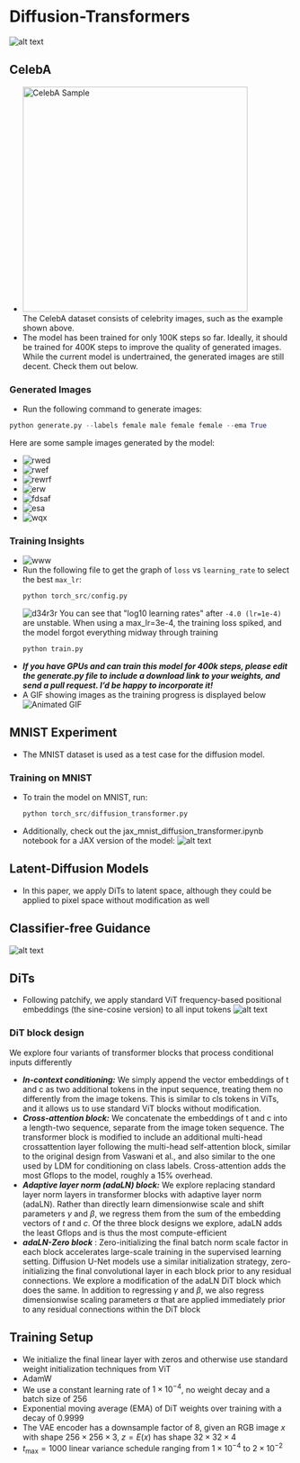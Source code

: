 # Diffusion-Transformers
![alt text](images/dit.png)

## CelebA
* <img src="images/_____image.png" alt="CelebA Sample" width="400"/>\
   The CelebA dataset consists of celebrity images, such as the example shown above.
* The model has been trained for only 100K steps so far. Ideally, it should be trained for 400K steps to improve the quality of generated images. While the current model is undertrained, the generated images are still decent. Check them out below.

### Generated Images
* Run the following command to generate images:
```python
python generate.py --labels female male female female --ema True
```
Here are some sample images generated by the model:
* ![rwed](images/sample_2.png)
* ![rwef](images/sample_3.png)
* ![rewrf](images/gen_96800.png)
* ![erw](images/gen_31200.png)
* ![fdsaf](images/gen_40000.png)
* ![esa](images/gen_50000.png)
* ![wqx](images/gen_64000.png)

### Training Insights
* ![www](images/loss_vs_steps.png)
* Run the following file to get the graph of `loss` vs `learning_rate` to select the best `max_lr`:
  ```python
  python torch_src/config.py
  ```
  ![d34r3r](images/loss_vs_lr.png)
  You can see that "log10 learning rates" after `-4.0 (lr=1e-4)` are unstable. When using a max_lr=3e-4, the training loss spiked, and the model forgot everything midway through training
  ```python
  python train.py
  ```
* ***If you have GPUs and can train this model for 400k steps, please edit the generate.py file to include a download link to your weights, and send a pull request. I’d be happy to incorporate it!***
* A GIF showing images as the training progress is displayed below
 ![Animated GIF](images/training_progress.gif)


## MNIST Experiment
* The MNIST dataset is used as a test case for the diffusion model.


### Training on MNIST
* To train the model on MNIST, run:
   ```python
   python torch_src/diffusion_transformer.py
   ```
* Additionally, check out the jax_mnist_diffusion_transformer.ipynb notebook for a JAX version of the model:
![alt text](images/______image-1.png)

## Latent-Diffusion Models
* In this paper, we apply DiTs to latent space, although they could be applied to pixel space without modification as well

## Classifier-free Guidance
![alt text](images/dit-1.png)

## DiTs
* Following patchify, we apply standard ViT frequency-based positional embeddings (the sine-cosine version) to all input tokens
![alt text](images/dit-2.png)

### DiT block design
We explore four variants of transformer blocks that process conditional inputs differently
* ***In-context conditioning:*** We simply append the vector
embeddings of t and c as two additional tokens in
the input sequence, treating them no differently from
the image tokens. This is similar to cls tokens in
ViTs, and it allows us to use standard ViT blocks without
modification.
* ***Cross-attention block:*** We concatenate the embeddings
of t and c into a length-two sequence, separate from
the image token sequence. The transformer block is
modified to include an additional multi-head crossattention
layer following the multi-head self-attention
block, similar to the original design from Vaswani et
al., and also similar to the one used by LDM for
conditioning on class labels. Cross-attention adds the
most Gflops to the model, roughly a 15% overhead.
* ***Adaptive layer norm (adaLN) block:*** We explore replacing standard layer norm layers in transformer blocks with adaptive layer norm (adaLN). Rather than directly learn dimensionwise scale and shift parameters $\gamma$ and $\beta$, we regress
them from the sum of the embedding vectors of $t$ and
$c$. Of the three block designs we explore, adaLN adds
the least Gflops and is thus the most compute-efficient
* ***adaLN-Zero block*** : Zero-initializing the final batch norm scale factor in each block accelerates large-scale training in the supervised learning setting. Diffusion U-Net models use a similar initialization strategy, zero-initializing the final convolutional layer in each block prior to any residual connections. We explore a modification of the adaLN DiT block which does the same. In addition to regressing $\gamma$ and $\beta$, we also regress dimensionwise scaling parameters $\alpha$ that are applied immediately prior to any residual connections within the DiT block

## Training Setup
* We initialize the final linear layer with zeros and otherwise use standard weight initialization techniques from ViT
* AdamW
* We use a constant learning rate of $1\times 10^{-4}$, no weight decay and a batch size of $256$
* Exponential moving average (EMA) of DiT weights over training with a decay of $0.9999$
* The VAE encoder has a downsample factor of 8, given an
RGB image $x$ with shape $256 \times 256 \times 3$, $z = E(x)$ has shape $32 \times 32 \times 4$
* $t_{\max} = 1000$ linear variance schedule ranging from $1 \times 10^{-4}$ to $2 \times 10^{-2}$

